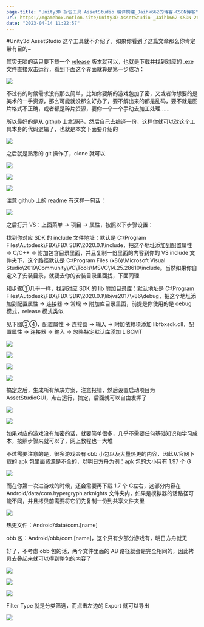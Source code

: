 ```yaml
---
page-title: "Unity3D 拆包工具 AssetStudio 编译构建_Jaihk662的博客-CSDN博客"
url: https://mgamebox.notion.site/Unity3D-AssetStudio-_Jaihk662-CSDN-2dd143f811e346b9bc0cde7055b41dec
date: "2023-04-14 11:22:57"
---
```

#Unity3d
AssetStudio 这个工具就不介绍了，如果你看到了这篇文章那么你肯定带有目的~

其实无脑的话只要下载一个 [release](https://github.com/Perfare/AssetStudio/releases) 版本就可以，也就是下载并找到对应的 .exe 文件直接双击运行，看到下面这个界面就算是第一步成功：

![](https://mgamebox.notion.site/image/https%3A%2F%2Fs3-us-west-2.amazonaws.com%2Fsecure.notion-static.com%2F8b528607-92a0-494a-8ac5-db8590c3097f%2F2021062417471389.png?id=6665dcec-6bed-489d-93da-ce668f8b139c&table=block&spaceId=47911401-7d9f-446f-97f5-b01eb2c2486d&width=1400&userId=&cache=v2)

不过有的时候需求没有那么简单，比如你要解的游戏包加了密，又或者你想要的是美术的一手资源，那么可能就没那么好办了，要不解出来的都是乱码，要不就是图片格式不正确，或者都是碎片资源，要你一个一个手动去加工处理……

所以最好的是从 github 上拿源码，然后自己去编译一份，这样你就可以改这个工具本身的代码逻辑了，也就是本文下面要介绍的

![](https://mgamebox.notion.site/image/https%3A%2F%2Fs3-us-west-2.amazonaws.com%2Fsecure.notion-static.com%2F5287f73e-c01f-488c-b42f-10736b235337%2F20210624175527209.png?id=a8dba2fa-e194-449d-b1e4-5c15c024d3f7&table=block&spaceId=47911401-7d9f-446f-97f5-b01eb2c2486d&width=940&userId=&cache=v2)

之后就是熟悉的 git 操作了，clone 就可以

![](https://mgamebox.notion.site/image/https%3A%2F%2Fs3-us-west-2.amazonaws.com%2Fsecure.notion-static.com%2F1e99280b-3f3e-4933-a170-d7cc5bc1bf0a%2F20210624175637837.png?id=c0b869a3-b610-4753-830b-c0a737b6dc85&table=block&spaceId=47911401-7d9f-446f-97f5-b01eb2c2486d&width=1280&userId=&cache=v2)

![](https://mgamebox.notion.site/image/https%3A%2F%2Fs3-us-west-2.amazonaws.com%2Fsecure.notion-static.com%2F80d446e3-441c-45b7-a3a7-afee1b516826%2F20210624175712928.png?id=ba187cbd-dcd2-4481-bd4d-3ff638ccd493&table=block&spaceId=47911401-7d9f-446f-97f5-b01eb2c2486d&width=1140&userId=&cache=v2)

![](https://mgamebox.notion.site/image/https%3A%2F%2Fs3-us-west-2.amazonaws.com%2Fsecure.notion-static.com%2F3766a011-7832-4145-9172-dabcc6216883%2F20210624175821331.png?id=e8657498-dec8-4db1-96ca-2a0e1a873854&table=block&spaceId=47911401-7d9f-446f-97f5-b01eb2c2486d&width=1040&userId=&cache=v2)

注意 github 上的 readme 有这样一句话：

![](https://mgamebox.notion.site/image/https%3A%2F%2Fs3-us-west-2.amazonaws.com%2Fsecure.notion-static.com%2F3e485fcd-704b-4a6c-af36-a73e17a99ec3%2F20210624190316205.png?id=8cd07b15-da38-44f1-a079-1c470afb4b38&table=block&spaceId=47911401-7d9f-446f-97f5-b01eb2c2486d&width=1400&userId=&cache=v2)

之后打开 VS：上面菜单 → 项目 → 属性，按照以下步骤设置：

找到你对应 SDK 的 include 文件地址：默认是 C:\\Program Files\\Autodesk\\FBX\\FBX SDK\\2020.0.1\\include，把这个地址添加到配置属性 → C/C++ → 附加包含目录里面，并且复制一份里面的内容到你的 VS include 文件夹下，这个路径默认是 C:\\Program Files (x86)\\Microsoft Visual Studio\\2019\\Community\\VC\\Tools\\MSVC\\14.25.28610\\include。当然如果你自定义了安装目录，就要去你的安装目录里面找，下面同理

和步骤①几乎一样，找到对应 SDK 的 lib 附加目录库：默认地址是 C:\\Program Files\\Autodesk\\FBX\\FBX SDK\\2020.0.1\\lib\\vs2017\\x86\\debug，把这个地址添加到配置属性 → 连接器 → 常规 → 附加库目录里面，前提是你使用的是 debug 模式，release 模式类似

见下图③④，配置属性 → 连接器 → 输入 → 附加依赖项添加 libfbxsdk.dll，配置属性 → 连接器 → 输入 → 忽略特定默认库添加 LIBCMT

![](https://mgamebox.notion.site/image/https%3A%2F%2Fs3-us-west-2.amazonaws.com%2Fsecure.notion-static.com%2Fb3b2689a-ccc6-4de3-b5b7-b6f92cc81ba9%2F20210624190704907.png?id=f93939e2-d61b-4b9d-8807-33ab0be10874&table=block&spaceId=47911401-7d9f-446f-97f5-b01eb2c2486d&width=1400&userId=&cache=v2)

![](https://mgamebox.notion.site/image/https%3A%2F%2Fs3-us-west-2.amazonaws.com%2Fsecure.notion-static.com%2F7dfcea85-d0fe-466f-8c62-6d1c2f6dac11%2F20210624191124703.png?id=f7dedf5d-9452-4e65-852b-0498f50723be&table=block&spaceId=47911401-7d9f-446f-97f5-b01eb2c2486d&width=1400&userId=&cache=v2)

![](https://mgamebox.notion.site/image/https%3A%2F%2Fs3-us-west-2.amazonaws.com%2Fsecure.notion-static.com%2Faa59be55-8259-4955-8bca-b1b710b16b84%2F20210624191351583.png?id=3597ffde-6d87-49b2-9b37-605156391ea1&table=block&spaceId=47911401-7d9f-446f-97f5-b01eb2c2486d&width=840&userId=&cache=v2)

![](https://mgamebox.notion.site/image/https%3A%2F%2Fs3-us-west-2.amazonaws.com%2Fsecure.notion-static.com%2F48c6dbcb-7c09-4d4a-858e-5dd9aae6fd5d%2F20210624191359448.png?id=f54001c4-39fd-4a4d-9fab-1146452c3d24&table=block&spaceId=47911401-7d9f-446f-97f5-b01eb2c2486d&width=990&userId=&cache=v2)

搞定之后，生成所有解决方案，注意报错，然后设置启动项目为 AssetStudioGUI，点击运行，搞定，后面就可以自由发挥了

![](https://mgamebox.notion.site/image/https%3A%2F%2Fs3-us-west-2.amazonaws.com%2Fsecure.notion-static.com%2Faac4fa43-e865-46cf-8b0d-3d6982f60014%2F20210624191653798.png?id=dc13a511-432e-4717-8f2c-d83ba387bde8&table=block&spaceId=47911401-7d9f-446f-97f5-b01eb2c2486d&width=950&userId=&cache=v2)

![](https://mgamebox.notion.site/image/https%3A%2F%2Fs3-us-west-2.amazonaws.com%2Fsecure.notion-static.com%2Fa4d41968-e029-40ca-8d18-ce9b1b54485d%2F20210624191735568.png?id=536f1bc3-1107-4c28-8b89-9cde9759f03b&table=block&spaceId=47911401-7d9f-446f-97f5-b01eb2c2486d&width=1400&userId=&cache=v2)

如果对应的游戏没有加密的话，就要简单很多，几乎不需要任何基础知识和学习成本，按照步骤来就可以了，网上教程也一大堆

不过需要注意的是，很多游戏会有 obb 小包以及大量热更的内容，因此从官网下载的 apk 包里面资源是不全的，以明日方舟为例：apk 包的大小只有 1.97 个 G

![](https://mgamebox.notion.site/image/https%3A%2F%2Fs3-us-west-2.amazonaws.com%2Fsecure.notion-static.com%2Fb5a6ed46-aee2-49a5-b9f7-14fa83160742%2F20210625151348349.png?id=7dda1cb4-9bd6-400a-8dcf-150313f7739a&table=block&spaceId=47911401-7d9f-446f-97f5-b01eb2c2486d&width=1070&userId=&cache=v2)

而在你第一次进游戏的时候，还会需要再下载 1.7 个 G左右，这部分内容在 Android/data/com.hypergryph.arknights 文件夹内，如果是模拟器的话路径可能不同，并且拷贝前需要将它们先复制一份到共享文件夹里

![](https://mgamebox.notion.site/image/https%3A%2F%2Fs3-us-west-2.amazonaws.com%2Fsecure.notion-static.com%2Ff23051cd-2d29-4897-a8f6-1146e2a05799%2F20210625151928326.png?id=291ede87-a91e-43a9-aec5-76a300776655&table=block&spaceId=47911401-7d9f-446f-97f5-b01eb2c2486d&width=1400&userId=&cache=v2)

热更文件：Android/data/com.\[name\]

obb 包：Android/obb/com.\[name\]，这个只有少部分游戏有，明日方舟就无

好了，不考虑 obb 包的话，两个文件里面的 AB 路径就会是完全相同的，因此拷贝去叠起来就可以得到整包的内容了

![](https://mgamebox.notion.site/image/https%3A%2F%2Fs3-us-west-2.amazonaws.com%2Fsecure.notion-static.com%2F8c4f1d8a-cabf-4986-8419-509597644b05%2F2021062515300881.png?id=c44aafad-7656-4d5d-9fae-27b297c6dd11&table=block&spaceId=47911401-7d9f-446f-97f5-b01eb2c2486d&width=510&userId=&cache=v2)

![](https://mgamebox.notion.site/image/https%3A%2F%2Fs3-us-west-2.amazonaws.com%2Fsecure.notion-static.com%2Fc374b63f-d904-4c15-ba13-5c445255ce02%2F20210626210834769.png?id=7a2da687-8564-499f-b39f-d7333cb35b91&table=block&spaceId=47911401-7d9f-446f-97f5-b01eb2c2486d&width=630&userId=&cache=v2)

![](https://mgamebox.notion.site/image/https%3A%2F%2Fs3-us-west-2.amazonaws.com%2Fsecure.notion-static.com%2Fbb9a0151-001b-491c-bb47-4ae84d17ed6c%2F20210626210907794.png?id=f6e15855-ce99-492f-b3c3-26041dea1724&table=block&spaceId=47911401-7d9f-446f-97f5-b01eb2c2486d&width=1380&userId=&cache=v2)

Filter Type 就是分类筛选，而点击左边的 Export 就可以导出

![](https://mgamebox.notion.site/image/https%3A%2F%2Fs3-us-west-2.amazonaws.com%2Fsecure.notion-static.com%2Fafbfd261-6052-4c69-9df0-38d3a03d1b66%2F20210626210939658.png?id=3d84a5ad-298a-4ee9-953d-527bb2949e08&table=block&spaceId=47911401-7d9f-446f-97f5-b01eb2c2486d&width=960&userId=&cache=v2)